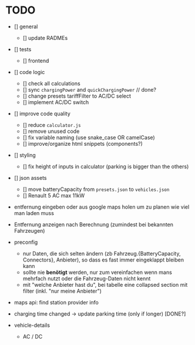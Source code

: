 # TODO

- [] general

   - [] update RADMEs

- [] tests

   - [] frontend

- [] code logic

   - [] check all calculations
   - [] sync `chargingPower` and `quickChargingPower` // done?
   - [] change presets tariffFilter to AC/DC select
   - [] implement AC/DC switch

- [] improve code quality

   - [] reduce `calculator.js`
   - [] remove unused code
   - [] fix variable naming (use snake_case OR camelCase)
   - [] improve/organize html snippets (components?)

- [] styling

   - [] fix height of inputs in calculator (parking is bigger than the others)

- [] json assets

   - [] move batteryCapacity from `presets.json` to `vehicles.json`
   - [] Renault 5 AC max 11kW

- entfernung eingeben oder aus google maps holen um zu planen wie viel man laden muss
- Entfernung anzeigen nach Berechnung (zumindest bei bekannten Fahrzeugen)
- preconfig

   - nur Daten, die sich selten ändern (zb Fahrzeug.{BatteryCapacity, Connectors}, Anbieter), so dass es fast immer eingeklappt bleiben kann
   - sollte nie **benötigt** werden, nur zum vereinfachen wenn mans mehrfach nutzt oder die Fahrzeug-Daten nicht kennt
   - mit "welche Anbieter hast du", bei tabelle eine collapsed section mit filter (inkl. "nur meine Anbieter")

- maps api: find station provider info
- charging time changed -> update parking time (only if longer) [DONE?]
- vehicle-details
   - AC / DC
